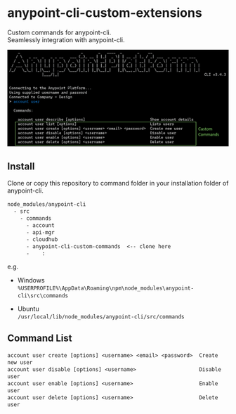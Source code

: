 # anypoint-cli-custom-extensions
Custom commands for anypoint-cli.  
Seamlessly integration with anypoint-cli.

![seamlessly_integration.png](seamlessly_integration.png)


## Install
Clone or copy this repository to command folder in your installation folder of anypoint-cli.

```
node_modules/anypoint-cli
  - src
    - commands
      - account
      - api-mgr
      - cloudhub
      - anypoint-cli-custom-commands  <-- clone here
      -    :
```

e.g.
- Windows  
`%USERPROFILE%\AppData\Roaming\npm\node_modules\anypoint-cli\src\commands`

- Ubuntu  
`/usr/local/lib/node_modules/anypoint-cli/src/commands`


## Command List

    account user create [options] <username> <email> <password>  Create new user
    account user disable [options] <username>                    Disable user
    account user enable [options] <username>                     Enable user
    account user delete [options] <username>                     Delete user
